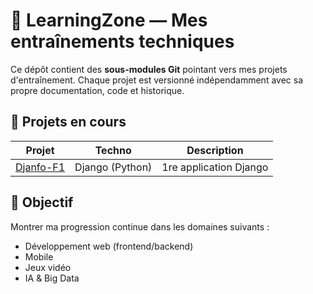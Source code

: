 # 🎯 LearningZone — Mes entraînements techniques

Ce dépôt contient des **sous-modules Git** pointant vers mes projets d'entraînement. Chaque projet est versionné indépendamment avec sa propre documentation, code et historique.

## 🔧 Projets en cours

| Projet | Techno | Description |
|--------|--------|-------------|
| [Djanfo-F1](https://github.com/42yasuke/Django-F1) | Django (Python) | 1re application Django |

## 📌 Objectif
Montrer ma progression continue dans les domaines suivants :
- Développement web (frontend/backend)
- Mobile
- Jeux vidéo
- IA & Big Data
